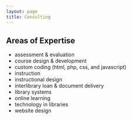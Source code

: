 ```yaml
---
layout: page
title: Consulting
---
```


Areas of Expertise
---
* assessment &amp; evaluation
* course design &amp; development
* custom coding (html, php, css, and javascript)
* instruction
* instructional design
* interlibrary loan &amp; document delivery
* library systems
* online learning
* technology in libraries
* website design

